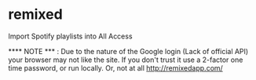 remixed
=======

Import Spotify playlists into All Access


**** NOTE *** : Due to the nature of the Google login (Lack of official API) your browser may not like the site. If you don't trust it use a 2-factor one time password, or run locally. Or, not at all
http://remixedapp.com/
